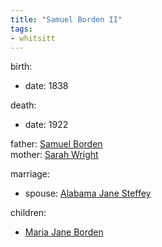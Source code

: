 ```yaml
---
title: "Samuel Borden II"
tags:
- whitsitt
---
```


birth:
  - date: 1838

death:
  - date: 1922

father: [Samuel Borden](Samuel%20Borden.md)  
mother: [Sarah Wright](Sarah%20Wright.md)

marriage:
  - spouse: [Alabama Jane Steffey](Alabama%20Jane%20Steffey.md)  

children:
  - [Maria Jane Borden](Maria%20Jane%20Borden.md)
